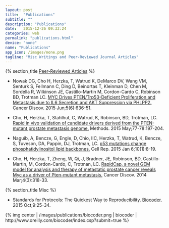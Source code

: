 ```yaml
---
layout: post
title:  "Publications"
subtitle: ""
description: "Publications"
date:   2015-12-26 09:32:24
categories: web
permalink: "publications.html"
device: "none"
name: "Publications"
app_icon: /images/none.png
tagline: "Misc Writings and Peer-Reviewed Journal Articles"
---
```



{% section_title <a href="http://www.ncbi.nlm.nih.gov/pubmed/?term=Herzka%20T%5Bauth%5D">Peer-Reviewed Articles</a> %}

- Nowak DG, Cho H, Herzka, T, Watrud K, DeMarco DV, Wang VM, Senturk S, Fellmann C, Ding D, Beinortas T, Kleinman D, Chen M, Sordella R, Wilkinson JE, Castillo-Martin M, Cordon-Cardo C, Robinson BD, Trotman LC. <a href="http://www.ncbi.nlm.nih.gov/pubmed/25829425">MYC Drives PTEN/Trp53-Deficient Proliferation and Metastasis due to IL6 Secretion and AKT Suppression via PHLPP2.</a> Cancer Discov. 2015 Jun;5(6):636-51.

- Cho, H, Herzka, T, Stahlhut, C, Watrud, K, Robinson, BD, Trotman, LC. <a href="http://www.ncbi.nlm.nih.gov/pubmed/25592467">Rapid in vivo validation of candidate drivers derived from the PTEN-mutant prostate metastasis genome.</a> Methods. 2015 May;77-78:197-204.

- Naguib, A, Bencze, G, Engle, D, Chio, IIC, Herzka, T, Watrud, K, Bencze, S, Tuveson, DA, Pappin, DJ, Trotman, LC. <a href="http://www.ncbi.nlm.nih.gov/pubmed/25543136">p53 mutations change phosphatidylinositol lipid backbones.</a> Cell Rep. 2015 Jan 6;10(1):8-19. 

- Cho, H, Herzka, T, Zheng, W, Qi, J, Bradner, JE, Robinson, BD, Castillo-Martin, M, Cordon-Cardo, C, Trotman, LC. <a href="http://www.ncbi.nlm.nih.gov/pubmed/24444712">RapidCap, a novel GEM model for analysis and therapy of metastatic prostate cancer reveals Myc as a driver of Pten-mutant metastasis.</a> Cancer Discov. 2014 Mar;4(3):318-33.

{% section_title Misc %}
<ul>
<li><p>Standards for Protocols: The Quickest Way to Reproducibility. <a href="http://www.oreilly.com/biocoder/index.csp?submit=true"> Biocoder.</a> 2015 Oct;9:25-34.</p></li></ul>
{% img center | /images/publications/biocoder.png | biocoder | http://www.oreilly.com/biocoder/index.csp?submit=true %}
